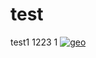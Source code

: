 # test
test1
1223
1
[![geo](https://www.youtube.com/watch?v=fTK3uYI_TXo/0.jpg)](https://www.youtube.com/watch?v=fTK3uYI_TXo)
